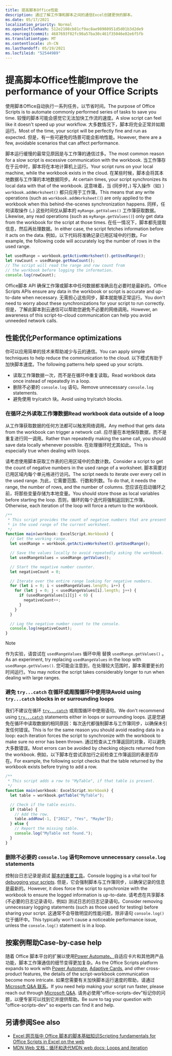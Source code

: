 ```yaml
---
title: 提高脚本Office性能
description: 通过了解工作簿和脚本之间的通信Excel创建更快的脚本。
ms.date: 05/17/2021
localization_priority: Normal
ms.openlocfilehash: 512e2108cb81cf9ac8ae98980951d5d01b3d2de9
ms.sourcegitcommit: 4687693f02fc90a57ba30c461f35046e02e6f5fb
ms.translationtype: MT
ms.contentlocale: zh-CN
ms.lasthandoff: 05/19/2021
ms.locfileid: "52544989"
---
```

# <a name="improve-the-performance-of-your-office-scripts"></a><span data-ttu-id="0dc32-103">提高脚本Office性能</span><span class="sxs-lookup"><span data-stu-id="0dc32-103">Improve the performance of your Office Scripts</span></span>

<span data-ttu-id="0dc32-104">使用脚本Office自动执行一系列任务，以节省时间。</span><span class="sxs-lookup"><span data-stu-id="0dc32-104">The purpose of Office Scripts is to automate commonly performed series of tasks to save you time.</span></span> <span data-ttu-id="0dc32-105">较慢的脚本可能会感觉它无法加快工作流的速度。</span><span class="sxs-lookup"><span data-stu-id="0dc32-105">A slow script can feel like it doesn't speed up your workflow.</span></span> <span data-ttu-id="0dc32-106">大多数情况下，脚本将完全正常并如期运行。</span><span class="sxs-lookup"><span data-stu-id="0dc32-106">Most of the time, your script will be perfectly fine and run as expected.</span></span> <span data-ttu-id="0dc32-107">但是，有一些可避免的场景可能会影响性能。</span><span class="sxs-lookup"><span data-stu-id="0dc32-107">However, there are a few, avoidable scenarios that can affect performance.</span></span>

<span data-ttu-id="0dc32-108">脚本运行缓慢的最常见原因是与工作簿的通信过多。</span><span class="sxs-lookup"><span data-stu-id="0dc32-108">The most common reason for a slow script is excessive communication with the workbook.</span></span> <span data-ttu-id="0dc32-109">当工作簿存在于云中时，脚本将在本地计算机上运行。</span><span class="sxs-lookup"><span data-stu-id="0dc32-109">Your script runs on your local machine, while the workbook exists in the cloud.</span></span> <span data-ttu-id="0dc32-110">在某些时候，脚本会将其本地数据与工作簿的本地数据同步。</span><span class="sxs-lookup"><span data-stu-id="0dc32-110">At certain times, your script synchronizes its local data with that of the workbook.</span></span> <span data-ttu-id="0dc32-111">这意味着，当 (同步时，) 写入操作（如) ） `workbook.addWorksheet()` 都只应用于工作簿。</span><span class="sxs-lookup"><span data-stu-id="0dc32-111">This means that any write operations (such as `workbook.addWorksheet()`) are only applied to the workbook when this behind-the-scenes synchronization happens.</span></span> <span data-ttu-id="0dc32-112">同样，任何读取操作 (，) 这些时间仅从脚本的 `myRange.getValues()` 工作簿获取数据。</span><span class="sxs-lookup"><span data-stu-id="0dc32-112">Likewise, any read operations (such as `myRange.getValues()`) only get data from the workbook for the script at those times.</span></span> <span data-ttu-id="0dc32-113">在任一情况下，脚本都先提取信息，然后再处理数据。</span><span class="sxs-lookup"><span data-stu-id="0dc32-113">In either case, the script fetches information before it acts on the data.</span></span> <span data-ttu-id="0dc32-114">例如，以下代码将准确记录已用区域中的行数。</span><span class="sxs-lookup"><span data-stu-id="0dc32-114">For example, the following code will accurately log the number of rows in the used range.</span></span>

```TypeScript
let usedRange = workbook.getActiveWorksheet().getUsedRange();
let rowCount = usedRange.getRowCount();
// The script will read the range and row count from
// the workbook before logging the information.
console.log(rowCount);
```

<span data-ttu-id="0dc32-115">Office脚本 API 确保工作簿或脚本中任何数据都准确且在必要时是最新的。</span><span class="sxs-lookup"><span data-stu-id="0dc32-115">Office Scripts APIs ensure any data in the workbook or script is accurate and up-to-date when necessary.</span></span> <span data-ttu-id="0dc32-116">无需担心这些同步，脚本就能够正常运行。</span><span class="sxs-lookup"><span data-stu-id="0dc32-116">You don't need to worry about these synchronizations for your script to run correctly.</span></span> <span data-ttu-id="0dc32-117">但是，了解此脚本到云通信可以帮助您避免不必要的网络调用。</span><span class="sxs-lookup"><span data-stu-id="0dc32-117">However, an awareness of this script-to-cloud communication can help you avoid unneeded network calls.</span></span>

## <a name="performance-optimizations"></a><span data-ttu-id="0dc32-118">性能优化</span><span class="sxs-lookup"><span data-stu-id="0dc32-118">Performance optimizations</span></span>

<span data-ttu-id="0dc32-119">你可以应用简单的技术来帮助减少与云的通信。</span><span class="sxs-lookup"><span data-stu-id="0dc32-119">You can apply simple techniques to help reduce the communication to the cloud.</span></span> <span data-ttu-id="0dc32-120">以下模式有助于加快脚本速度。</span><span class="sxs-lookup"><span data-stu-id="0dc32-120">The following patterns help speed up your scripts.</span></span>

- <span data-ttu-id="0dc32-121">读取工作簿数据一次，而不是在循环中重复读取。</span><span class="sxs-lookup"><span data-stu-id="0dc32-121">Read workbook data once instead of repeatedly in a loop.</span></span>
- <span data-ttu-id="0dc32-122">删除不必要的 `console.log` 语句。</span><span class="sxs-lookup"><span data-stu-id="0dc32-122">Remove unnecessary `console.log` statements.</span></span>
- <span data-ttu-id="0dc32-123">避免使用 try/catch 块。</span><span class="sxs-lookup"><span data-stu-id="0dc32-123">Avoid using try/catch blocks.</span></span>

### <a name="read-workbook-data-outside-of-a-loop"></a><span data-ttu-id="0dc32-124">在循环之外读取工作簿数据</span><span class="sxs-lookup"><span data-stu-id="0dc32-124">Read workbook data outside of a loop</span></span>

<span data-ttu-id="0dc32-125">从工作簿获取数据的任何方法都可以触发网络调用。</span><span class="sxs-lookup"><span data-stu-id="0dc32-125">Any method that gets data from the workbook can trigger a network call.</span></span> <span data-ttu-id="0dc32-126">应尽量在本地保存数据，而不是重复进行同一调用。</span><span class="sxs-lookup"><span data-stu-id="0dc32-126">Rather than repeatedly making the same call, you should save data locally whenever possible.</span></span> <span data-ttu-id="0dc32-127">在处理循环时尤其如此。</span><span class="sxs-lookup"><span data-stu-id="0dc32-127">This is especially true when dealing with loops.</span></span>

<span data-ttu-id="0dc32-128">请考虑使用脚本获取工作表的已用区域中的负数计数。</span><span class="sxs-lookup"><span data-stu-id="0dc32-128">Consider a script to get the count of negative numbers in the used range of a worksheet.</span></span> <span data-ttu-id="0dc32-129">脚本需要对已用区域内每个单元格进行访问。</span><span class="sxs-lookup"><span data-stu-id="0dc32-129">The script needs to iterate over every cell in the used range.</span></span> <span data-ttu-id="0dc32-130">为此，它需要范围、行数和列数。</span><span class="sxs-lookup"><span data-stu-id="0dc32-130">To do that, it needs the range, the number of rows, and the number of columns.</span></span> <span data-ttu-id="0dc32-131">您应该在启动循环之前，将那些变量存储为本地变量。</span><span class="sxs-lookup"><span data-stu-id="0dc32-131">You should store those as local variables before starting the loop.</span></span> <span data-ttu-id="0dc32-132">否则，循环的每个迭代将强制返回到工作簿。</span><span class="sxs-lookup"><span data-stu-id="0dc32-132">Otherwise, each iteration of the loop will force a return to the workbook.</span></span>

```TypeScript
/**
 * This script provides the count of negative numbers that are present
 * in the used range of the current worksheet.
 */
function main(workbook: ExcelScript.Workbook) {
  // Get the working range.
  let usedRange = workbook.getActiveWorksheet().getUsedRange();

  // Save the values locally to avoid repeatedly asking the workbook.
  let usedRangeValues = usedRange.getValues();

  // Start the negative number counter.
  let negativeCount = 0;

  // Iterate over the entire range looking for negative numbers.
  for (let i = 0; i < usedRangeValues.length; i++) {
    for (let j = 0; j < usedRangeValues[i].length; j++) {
      if (usedRangeValues[i][j] < 0) {
        negativeCount++;
      }
    }
  }

  // Log the negative number count to the console.
  console.log(negativeCount);
}
```

> [!NOTE]
> <span data-ttu-id="0dc32-133">作为实验，请尝试在 `usedRangeValues` 循环中用 替换 `usedRange.getValues()` 。</span><span class="sxs-lookup"><span data-stu-id="0dc32-133">As an experiment, try replacing `usedRangeValues` in the loop with `usedRange.getValues()`.</span></span> <span data-ttu-id="0dc32-134">您可能会注意到，在处理较大范围时，脚本需要更长的时间运行。</span><span class="sxs-lookup"><span data-stu-id="0dc32-134">You may notice the script takes considerably longer to run when dealing with large ranges.</span></span>

### <a name="avoid-using-trycatch-blocks-in-or-surrounding-loops"></a><span data-ttu-id="0dc32-135">避免 `try...catch` 在循环或周围循环中使用块</span><span class="sxs-lookup"><span data-stu-id="0dc32-135">Avoid using `try...catch` blocks in or surrounding loops</span></span>

<span data-ttu-id="0dc32-136">我们不建议在循环 [`try...catch`](https://developer.mozilla.org/docs/Web/JavaScript/Reference/Statements/try...catch) 或周围循环中使用语句。</span><span class="sxs-lookup"><span data-stu-id="0dc32-136">We don't recommend using [`try...catch`](https://developer.mozilla.org/docs/Web/JavaScript/Reference/Statements/try...catch) statements either in loops or surrounding loops.</span></span> <span data-ttu-id="0dc32-137">这是您避免在循环中读取数据的相同原因：每次迭代都强制脚本与工作簿同步，以确保未引发任何错误。</span><span class="sxs-lookup"><span data-stu-id="0dc32-137">This is for the same reason you should avoid reading data in a loop: each iteration forces the script to synchronize with the workbook to make sure no error has been thrown.</span></span> <span data-ttu-id="0dc32-138">通过检查从工作簿返回的对象，可以避免大多数错误。</span><span class="sxs-lookup"><span data-stu-id="0dc32-138">Most errors can be avoided by checking objects returned from the workbook.</span></span> <span data-ttu-id="0dc32-139">例如，以下脚本在尝试添加行之前检查工作簿返回的表是否存在。</span><span class="sxs-lookup"><span data-stu-id="0dc32-139">For example, the following script checks that the table returned by the workbook exists before trying to add a row.</span></span>

```TypeScript
/**
 * This script adds a row to "MyTable", if that table is present.
 */
function main(workbook: ExcelScript.Workbook) {
  let table = workbook.getTable("MyTable");

  // Check if the table exists.
  if (table) {
    // Add the row.
    table.addRow(-1, ["2012", "Yes", "Maybe"]);
  } else {
    // Report the missing table.
    console.log("MyTable not found.");
  }
}
```

### <a name="remove-unnecessary-consolelog-statements"></a><span data-ttu-id="0dc32-140">删除不必要的 `console.log` 语句</span><span class="sxs-lookup"><span data-stu-id="0dc32-140">Remove unnecessary `console.log` statements</span></span>

<span data-ttu-id="0dc32-141">控制台日志记录是调试 [脚本的重要工具](../testing/troubleshooting.md)。</span><span class="sxs-lookup"><span data-stu-id="0dc32-141">Console logging is a vital tool for [debugging your scripts](../testing/troubleshooting.md).</span></span> <span data-ttu-id="0dc32-142">但是，它会强制脚本与工作簿同步，以确保记录的信息是最新的。</span><span class="sxs-lookup"><span data-stu-id="0dc32-142">However, it does force the script to synchronize with the workbook to ensure the logged information is up-to-date.</span></span> <span data-ttu-id="0dc32-143">请考虑在共享脚本 (不必要的日志记录语句，例如) 测试日志的日志记录语句。</span><span class="sxs-lookup"><span data-stu-id="0dc32-143">Consider removing unnecessary logging statements (such as those used for testing) before sharing your script.</span></span> <span data-ttu-id="0dc32-144">这通常不会导致明显的性能问题，除非语句 `console.log()` 位于循环中。</span><span class="sxs-lookup"><span data-stu-id="0dc32-144">This typically won't cause a noticeable performance issue, unless the `console.log()` statement is in a loop.</span></span>

## <a name="case-by-case-help"></a><span data-ttu-id="0dc32-145">按案例帮助</span><span class="sxs-lookup"><span data-stu-id="0dc32-145">Case-by-case help</span></span>

<span data-ttu-id="0dc32-146">随着 Office 脚本平台的扩展以使用[Power Automate、](https://flow.microsoft.com/)自适应卡片和其他跨产品[](/adaptive-cards)功能，脚本工作簿通信的细节变得更加复杂。</span><span class="sxs-lookup"><span data-stu-id="0dc32-146">As the Office Scripts platform expands to work with [Power Automate](https://flow.microsoft.com/), [Adaptive Cards](/adaptive-cards), and other cross-product features, the details of the script-workbook communication become more intricate.</span></span> <span data-ttu-id="0dc32-147">如果您需要有关加快脚本运行速度的帮助，请通过 [Microsoft Q&A 联系](/answers/topics/office-scripts-dev.html)。</span><span class="sxs-lookup"><span data-stu-id="0dc32-147">If you need help making your script run faster, please reach out through [Microsoft Q&A](/answers/topics/office-scripts-dev.html).</span></span> <span data-ttu-id="0dc32-148">请务必使用"office-scripts-dev"标记你的问题，以便专家可以找到它并提供帮助。</span><span class="sxs-lookup"><span data-stu-id="0dc32-148">Be sure to tag your question with "office-scripts-dev" so experts can find it and help.</span></span>

## <a name="see-also"></a><span data-ttu-id="0dc32-149">另请参阅</span><span class="sxs-lookup"><span data-stu-id="0dc32-149">See also</span></span>

- [<span data-ttu-id="0dc32-150">Excel 网页版中 Office 脚本的脚本基础知识</span><span class="sxs-lookup"><span data-stu-id="0dc32-150">Scripting fundamentals for Office Scripts in Excel on the web</span></span>](scripting-fundamentals.md)
- [<span data-ttu-id="0dc32-151">MDN Web 文档：循环和迭代</span><span class="sxs-lookup"><span data-stu-id="0dc32-151">MDN web docs: Loops and iteration</span></span>](https://developer.mozilla.org/docs/Web/JavaScript/Guide/Loops_and_iteration)
